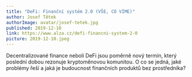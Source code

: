 ```yaml
---
title: "DeFi: Finanční systém 2.0 (VŠE, CO VÍME)"
author: Josef Tětek
authorImage: avatar/josef-tetek.jpg
published: 2019-12-10
link: https://www.alza.cz/defi-financni-system-2-0
picture: 2019-12-10.jpeg
---
```


Decentralizované finance neboli DeFi jsou poměrně nový termín, který poslední dobou rezonuje kryptoměnovou komunitou. O co se jedná, jaké problémy řeší a jaká je budoucnost finančních produktů bez prostředníka?
